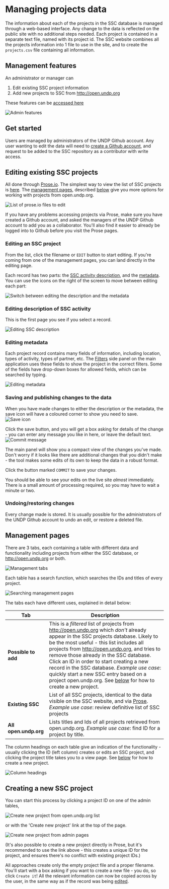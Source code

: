 # Managing projects data

The information about each of the projects in the SSC database is managed through a web-based interface. Any change to the data is reflected on the public site with no additional steps needed. Each project is contained in a separate text file, named with its project id. The SSC website combines all the projects information into 1 file to use in the site, and to create the `projects.csv` file containing all information.

## Management features

An administrator or manager can 

1. Edit existing SSC project information
1. Add new projects to SSC from http://open.undp.org

These features can be [accessed here](http://www.undp-ssc-mapping.org/#manage)

![Admin features](https://www.dropbox.com/s/81yfob0m2gogb4d/Screenshot%202015-05-06%2014.39.42.png?dl=1)

## Get started

Users are managed by administrators of the UNDP Github account. Any user wanting to edit the data will need to [create a Github account](https://github.com/join), and request to be added to the SSC repository as a contributor with write access.

## Editing existing SSC projects

All done through [Prose.io](http://prose.io). The simplest way to view the list of SSC projects is [here](http://prose.io/#undp/ssc). The [management pages](http://www.undp-ssc-mapping.org/#manage), described [below](#management-pages) give you more options for working with projects from open.undp.org.

![List of prose.io files to edit](https://www.dropbox.com/s/vk0hmph99wxzcki/Screenshot%202015-05-06%2014.47.15.png?dl=1)

If you have any problems accessing projects via Prose, make sure you have created a Github account, and asked the managers of the UNDP Github account to add you as a collaborator. You'll also find it easier to already be logged into to Github before you visit the Prose pages.

### Editing an SSC project

From the list, click the filename or `EDIT` button to start editing. If you're coming from one of the management pages, you can land directly in the editing page.

Each record has two parts: the [SSC activity description](#editing-description), and the [metadata](#editing-metadata). You can use the icons on the right of the screen to move between editing each part: 

![Switch between editing the description and the metadata](https://www.dropbox.com/s/pr6xapmdwqj9sk8/Screenshot%202015-05-06%2014.51.00.png?dl=1)


### Editing description of SSC activity

This is the first page you see if you select a record.

![Editing SSC description](https://www.dropbox.com/s/zq5ebp3aemcag9o/Screenshot%202015-05-06%2014.50.25.png?dl=1)


### Editing metadata

Each project record contains many fields of information, including location, types of activity, types of partner, etc. The [Filters](../README.md#filtering) side panel on the main application uses these fields to show the project in the correct filters. Some of the fields have drop-down boxes for allowed fields, which can be searched by typing.

![Editing metadata](https://www.dropbox.com/s/8b7xbtt8lz3amco/Screenshot%202015-05-06%2014.40.48.png?dl=1)


### Saving and publishing changes to the data

When you have made changes to either the description or the metadata, the save icon will have a coloured corner to show you need to save. 
![Save icon](https://www.dropbox.com/s/b7bts1dmdd1o95g/Screenshot%202015-05-06%2015.49.46.png?dl=1) 

Click the save button, and you will get a box asking for details of the change - you can enter any message you like in here, or leave the default text. 
![Commit message](https://www.dropbox.com/s/mn1qzhqcqubjx1t/Screenshot%202015-05-06%2015.50.55.png?dl=1)

The main panel will show you a compact view of the changes you've made. Don't worry if it looks like there are additional changes that you didn't make - the tool makes some edits of its own to keep the data in a robust format.

Click the button marked `COMMIT` to save your changes.

You should be able to see your edits on the live site *almost* immediately. There is a small amount of processing required, so you may have to wait a minute or two.

### Undoing/restoring changes

Every change made is stored. It is usually possible for the administrators of the UNDP Github account to undo an edit, or restore a deleted file.

## Management pages

There are 3 tabs, each containing a table with different data and functionality including projects from either the SSC database, or <http://open.undp.org> or both. 

![Management tabs](https://www.dropbox.com/s/d5sbu5mxa0p8v56/Screenshot%202015-05-06%2016.03.53.png?dl=1)

Each table has a search function, which searches the IDs and titles of every project.

![Searching management pages](https://www.dropbox.com/s/90fe4n5to7oq053/Screenshot%202015-05-06%2016.14.14.png?dl=1)

The tabs each have different uses, explained in detail below:

Tab | Description
----| -----
**Possible to add** | This is a *filtered* list of projects from <http://open.undp.org> which *don't* already appear in the SSC projects database. Likely to be the most useful - this list includes all projects from <http://open.undp.org>, and tries to remove those already in the SSC database. Click an ID in order to start creating a new record in the SSC database. *Example use case*: quickly start a new SSC entry based on a project open.undp.org. See [below](#creating-a-new-ssc-project) for how to create a new project.
**Existing SSC** | List of all SSC projects, identical to the data visible on the SSC website, and via [Prose](http://prose.io/#undp/ssc). *Example use case*: review definitive list of SSC projects
**All open.undp.org** | Lists titles and Ids of all projects retrieved from open.undp.org. *Example use case*: find ID for a project by title.

The column headings on each table give an indication of the functionality - usually clicking the ID (left column) creates or edits an SSC project, and clicking the project title takes you to a view page. See [below](#creating-a-new-ssc-project) for how to create a new project.

![Column headings](https://www.dropbox.com/s/4f3x8o0r1y91upd/Screenshot%202015-05-06%2016.09.58.png?dl=1)


## Creating a new SSC project

You can start this process by clicking a project ID on one of the admin tables, 

![Create new project from open.undp.org list](https://www.dropbox.com/s/1aybkkl4mjgbzif/Screenshot%202015-05-07%2011.19.10.png?dl=1)

or with the 'Create new project' link at the top of the page.

![Create new project from admin pages](https://www.dropbox.com/s/poqw09bvjxt8tdx/Screenshot%202015-05-07%2011.16.39.png?dl=1)

(It's also possible to create a new project directly in Prose, but it's recommended to use the link above - this creates a unique ID for the project, and ensures there's no conflict with existing project IDs.)

All approaches create only the empty project file and a proper filename. You'll start with a box asking if you want to create a new file - you do, so click `Create it`! All the relevant information can now be copied across by the user, in the same way as if the record was being [edited](#editing-an-ssc-project).
